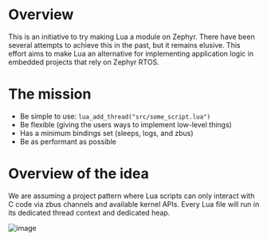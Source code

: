 # Overview
This is an initiative to try making Lua a module on Zephyr. There have been several attempts to achieve this in the past, but it remains elusive. This effort aims to make Lua an alternative for implementing application logic in embedded projects that rely on Zephyr RTOS. 

# The mission

- Be simple to use: ```lua_add_thread("src/some_script.lua")```
- Be flexible (giving the users ways to implement low-level things)
- Has a minimum bindings set (sleeps, logs, and zbus)
- Be as performant as possible

# Overview of the idea

We are assuming a project pattern where Lua scripts can only interact with C code via zbus channels and available kernel APIs. Every Lua file will run in its dedicated thread context and dedicated heap. 

![image](https://github.com/user-attachments/assets/c6bc2fc3-6ba3-45a1-98c0-98e4dd28f1bf)

